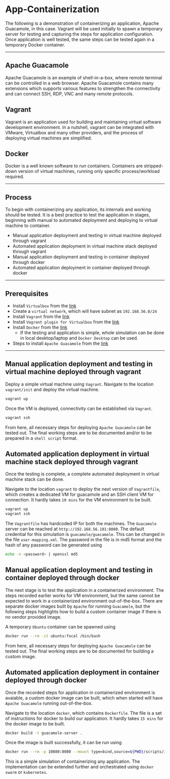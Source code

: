 
# App-Containerization

The following is a demonstration of containerizing an application, Apache Guacamole, in this case. Vagrant will be used initially to spawn a temporary server for testing and capturing the steps for application configuration. Once application is well tested, the same steps can be tested again in a temporary Docker container.

---

## Apache Guacamole

Apache Guacamole is an example of shell-in-a-box, where remote terminal can be controlled in a web browser. Apache Guacamole contains many extensions which supports various features to strengthen the connectivity and can connect SSH, RDP, VNC and many remote protocols.


## Vagrant

Vagrant is an application used for building and maintaining virtual software development environment. In a nutshell, vagrant can be integrated with VMware, Virtualbox and many other providers, and the process of deploying virtual machines are simplified.


## Docker

Docker is a well known software to run containers. Containers are stripped-down version of virtual machines, running only specific process/workload required.

---

## Process

To begin with containerizing any application, its internals and working should be tested. It is a best practice to test the application in stages, beginning with manual to automated deployment and deploying to virtual machine to container.

- Manual application deployment and testing in virtual machine deployed through vagrant
- Automated application deployment in virtual machine stack deployed through vagrant
- Manual application deployment and testing in container deployed through docker
- Automated application deployment in container deployed through docker

---

## Prerequisites

- Install `Virtualbox` from the [link](https://www.virtualbox.org/wiki/Downloads)
- Create a `virtual network`, which will have subnet as `192.168.56.0/24`
- Install `Vagrant` from the [link](https://www.vagrantup.com/docs/installation)
- Install `Vagrant plugin for Virtualbox` from the [link](https://github.com/dotless-de/vagrant-vbguest)
- Install `Docker` from the [link](https://docs.docker.com/engine/install/)
  - If the testing and application is simple, whole simulation can be done in local desktop/laptop and `Docker Desktop` can be used.
- Steps to install `Apache Guacamole` from the [link](https://www.linode.com/docs/guides/installing-apache-guacamole-on-ubuntu-and-debian/)

---

## Manual application deployment and testing in virtual machine deployed through vagrant

Deploy a simple virtual machine using `Vagrant`. Navigate to the location `vagrant/init` and deploy the virtual machine.
```bash
vagrant up
```

Once the VM is deployed, connectivity can be established via `Vagrant`.
```bash
vagrant ssh
```

From here, all necessary steps for deploying `Apache Guacamole` can be tested out. The final working steps are to be documented and/or to be prepared in a `shell script` format.


## Automated application deployment in virtual machine stack deployed through vagrant

Once the testing is complete, a complete automated deployment in virtual machine stack can be done.


Navigate to the location `vagrant` to deploy the next version of `Vagrantfile`, which creates a dedicated VM for guacamole and an SSH client VM for connection. It hardly takes `10 mins` for the VM environment to be built.
```bash
vagrant up
vagrant ssh
```

The `Vagrantfile` has hardcoded IP for both the machines. The `Guacamole` server can be reached at `http://192.168.56.101:8080`. The default credential for this simulation is `guacamole/guacamole`. This can be changed in the file `user-mapping.xml`. The password in the file is in md5 format and the hash of any password can be generated using
```bash
echo -n <password> | openssl md5
```


## Manual application deployment and testing in container deployed through docker

The next stage is to test the application in a containerized environment. The steps recorded earlier works for VM environment, but the same cannot be expected to work in a containerized environment out-of-the-box. There are separate docker images built by `Apache` for running `Guacamole`, but the following steps highlights how to build a custom container image if there is no vendor provided image.


A temporary `Ubuntu` container can be spawned using
```bash
docker run --rm -it ubuntu:focal /bin/bash
```

From here, all necessary steps for deploying `Apache Guacamole` can be tested out. The final working steps are to be documented for building a custom image.


## Automated application deployment in container deployed through docker

Once the recorded steps for application in containerized environment is avaiable, a custom docker image can be built, which when started will have `Apache Guacamole` running out-of-the-box.


Navigate to the location `docker`, which contains `Dockerfile`. The file is a set of instructions for docker to build our application. It hardly takes `15 mins` for the docker image to be built.
```bash
docker build -t guacamole-server .
```

Once the image is built successfully, it can be run using
```bash
docker run --rm -p 10880:8080 --mount type=bind,source=${PWD}/scripts/init.sh,target=/mnt/init.sh guacamole-server /bin/bash -c "/mnt/init.sh"
```

This is a simple simulation of containerizing any application. The implementation can be extended further and orchestrated using `docker swarm` or `kubernetes`.

